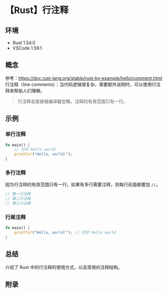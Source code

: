 # 【Rust】行注释

## 环境

- Rust 1.54.0
- VSCode 1.59.1

## 概念

参考：<https://doc.rust-lang.org/stable/rust-by-example/hello/comment.html>  
行注释（line comments）：当代码逻辑很复杂，需要额外说明时，可以使用行注释来帮助人们理解。

> 行注释会直接被编译器忽略，注释的有效范围只有一行。

## 示例

### 单行注释

```rust
fn main() {
    // 打印 hello world
    println!("Hello, world!");
}
```

### 多行注释

因为行注释的有效范围只有一行，如果有多行需要注释，则每行前面都要加 `//`。

```rust
// 第一行注释
// 第二行注释
// 第三行注释
```

### 行尾注释

```rust
fn main() {
    println!("Hello, world!"); // 打印 hello world
}
```

## 总结

介绍了 Rust 中的行注释的使用方式，以及常用的注释结构。

## 附录
